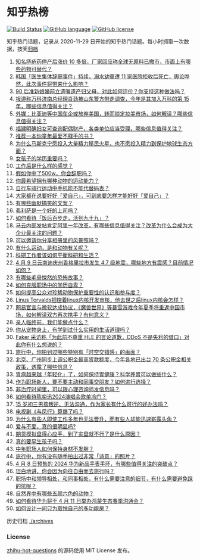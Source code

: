 # 知乎热榜
[![Build Status](https://github.com/ToWeLong/zhihu-hot-questions/workflows/CI/badge.svg)](https://github.com/ToWeLong/zhihu-hot-questions/actions)
[![GitHub language](https://img.shields.io/badge/language-golang-orange.svg)](https://golang.org/)
[![GitHub license](https://img.shields.io/github/license/ToWeLong/zhihu-hot-questions)](https://github.com/ToWeLong/zhihu-hot-questions/blob/main/LICENSE)

知乎热门话题，记录从 2020-11-29 日开始的知乎热门话题。每小时抓取一次数据，按天[归档](./archives)

<!-- BEGIN -->

1. [知名痔疮药停产后涨价 10 多倍，厂家回应称全球无原料已撤市，市面上有哪些药物可替代？](https://www.zhihu.com/question/652339591)
1. [韩国「医生集体辞职事件」持续，溺水幼童遭 11 家医院拒收后死亡，舆论哗然，此次事件将带来什么影响？](https://www.zhihu.com/question/652458555)
1. [90 后准新娘婚前立遗嘱遗产归父母，对此如何评价？你支持这种做法吗？](https://www.zhihu.com/question/652379094)
1. [报道称万科济南总经理肖劲被山东警方带走调查，今年是其加入万科的第 15 年，哪些信息值得关注？](https://www.zhihu.com/question/652488763)
1. [外媒：比亚迪等中国车企或放弃美国，转而锁定拉美市场，如何解读？哪些信息值得关注？](https://www.zhihu.com/question/652384169)
1. [福建明确妇女可查询配偶财产，各类单位应当受理，哪些信息值得关注？](https://www.zhihu.com/question/652507587)
1. [推荐一本你童年最爱不释手的书？](https://www.zhihu.com/question/652239526)
1. [为什么马斯克宁愿投入大量精力移民火星，也不愿投入精力到保护地球生态方面？](https://www.zhihu.com/question/652093143)
1. [女孩子的学历重要吗？](https://www.zhihu.com/question/274034476)
1. [工作后是什么样的感觉？](https://www.zhihu.com/question/652389875)
1. [假如你中了500w，你会辞职吗？](https://www.zhihu.com/question/648828342)
1. [你最希望拥有哪种动物的运动能力？](https://www.zhihu.com/question/652333009)
1. [自行车骑行运动中手机能不能代替码表？](https://www.zhihu.com/question/650863119)
1. [大家都在说要好好「爱自己」，可到底要怎样才能好好「爱自己」？](https://www.zhihu.com/question/652297478)
1. [有哪些幽默搞笑的文案？](https://www.zhihu.com/question/647240488)
1. [弗利萨是一个好的上司吗？](https://www.zhihu.com/question/310918169)
1. [如何看待「饭后百步走，活到九十九」？](https://www.zhihu.com/question/650740172)
1. [马云内部发帖肯定阿里一年改革，有哪些信息值得关注？改革为什么会成为大企业最关注的问题？](https://www.zhihu.com/question/652456303)
1. [可以邀请你分享相册里的风景照吗？](https://www.zhihu.com/question/652452058)
1. [有什么运动，是和动物有关呢？](https://www.zhihu.com/question/652274275)
1. [科研工作者该如何平衡科研和生活？](https://www.zhihu.com/question/652294237)
1. [4 月 9 日云南迪庆州香格里拉市发生 4.7 级地震，哪些地方有震感？目前情况如何？](https://www.zhihu.com/question/652417063)
1. [有哪些毛骨悚然的恐怖故事？](https://www.zhihu.com/question/645530974)
1. [如何克服职场中的学历自卑？](https://www.zhihu.com/question/651207530)
1. [如何提高公众对珍稀动物保护重要性的认识和参与度？](https://www.zhihu.com/question/652450857)
1. [Linus Torvalds把控着linux内核开发审核，他去世之后linux内核会怎样？](https://www.zhihu.com/question/592143344)
1. [网易官宣与微软达成协议，《魔兽世界》等暴雪游戏今年夏季将重返中国市场，如何解读双方再次携手？有何意义？](https://www.zhihu.com/question/652452659)
1. [亲人临终前，我们能做点什么？](https://www.zhihu.com/question/652366928)
1. [你从宠物身上，有学到过什么实用的生活道理吗？](https://www.zhihu.com/question/650460857)
1. [Faker 采访称「为此前不尊重 HLE 的言论道歉，DDoS 不是失利的借口」对此你有什么想说的？](https://www.zhihu.com/question/652340065)
1. [旅行中，你拍到过哪些特别有「时空交错感」的画面？](https://www.zhihu.com/question/649453508)
1. [北京、广州同步上调公积金最高贷款额度，今年各地已出台 70 条公积金相关政策，透露了哪些信息？](https://www.zhihu.com/question/652364268)
1. [胃病越来越「年轻化」了，如何保持胃健康？科学养胃可以做些什么？](https://www.zhihu.com/question/652368364)
1. [作为职场新人，要不要主动和同事交朋友？如何进行选择？](https://www.zhihu.com/question/651409603)
1. [非治疗时间里，可以跟心理咨询师发信息吗？](https://www.zhihu.com/question/651999612)
1. [如何看待陈奕迅2024演唱会歌单冷门？](https://www.zhihu.com/question/652417802)
1. [15 岁初三男孩叛逆、无法沟通，作为家长有什么可行的好办法吗？](https://www.zhihu.com/question/651982405)
1. [电视剧《与凤行》算爆了吗？](https://www.zhihu.com/question/649560355)
1. [为什么有些人即使工作多年也无法晋升，而有些人却能迅速崭露头角？](https://www.zhihu.com/question/650617943)
1. [爱与不爱，真的很明显吗?](https://www.zhihu.com/question/651075175)
1. [期货模拟盘得心应手，到了实盘就不行了是什么原因？](https://www.zhihu.com/question/652462543)
1. [真的要早生孩子吗？](https://www.zhihu.com/question/651878424)
1. [中年职场人如何保持身材不发胖？](https://www.zhihu.com/question/651186140)
1. [旅行中，你有没有随手拍出过非常「诗意」的照片？](https://www.zhihu.com/question/650695484)
1. [4 月 8 日预售的 2024 华为新品手表手环，有哪些值得关注的突破点？](https://www.zhihu.com/question/652414674)
1. [坦白地讲，你会因为向往自由而去旅行吗？](https://www.zhihu.com/question/650693609)
1. [职场中和领导相处，和同事相处，有什么需要注意的细节，有什么需要避免踩的坑呢？](https://www.zhihu.com/question/652404212)
1. [自然界中有哪些五颜六色的动物？](https://www.zhihu.com/question/652100412)
1. [如何看待华为将于 4 月 11 日举办鸿蒙生态春季沟通会？](https://www.zhihu.com/question/652356907)
1. [如何设计一间只为取悦自己的多功能房？](https://www.zhihu.com/question/647382667)

<!-- END -->

历史归档 [./archives](./archives)


### License
[zhihu-hot-questions](https://github.com/towelong/zhihu-hot-questions) 的源码使用 MIT License 发布。